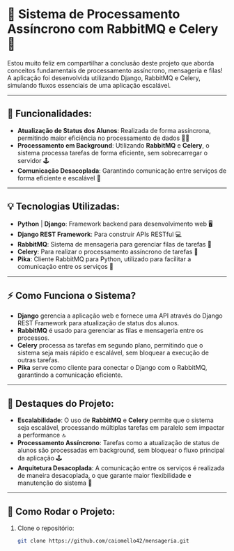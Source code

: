 # 🚀 **Sistema de Processamento Assíncrono com RabbitMQ e Celery** 🚀

Estou muito feliz em compartilhar a conclusão deste projeto que aborda conceitos fundamentais de processamento assíncrono, mensageria e filas! A aplicação foi desenvolvida utilizando Django, RabbitMQ e Celery, simulando fluxos essenciais de uma aplicação escalável.

---

## 🔄 **Funcionalidades:**

- **Atualização de Status dos Alunos**: Realizada de forma assíncrona, permitindo maior eficiência no processamento de dados 🧑‍💻
- **Processamento em Background**: Utilizando **RabbitMQ** e **Celery**, o sistema processa tarefas de forma eficiente, sem sobrecarregar o servidor 🕹️
- **Comunicação Desacoplada**: Garantindo comunicação entre serviços de forma eficiente e escalável 🔗

---

## 💡 **Tecnologias Utilizadas:**

- **Python** | **Django**: Framework backend para desenvolvimento web 🖥️
- **Django REST Framework**: Para construir APIs RESTful 💻
- **RabbitMQ**: Sistema de mensageria para gerenciar filas de tarefas 📩
- **Celery**: Para realizar o processamento assíncrono de tarefas 🔄
- **Pika**: Cliente RabbitMQ para Python, utilizado para facilitar a comunicação entre os serviços 📡

---

## ⚡ **Como Funciona o Sistema?**

- **Django** gerencia a aplicação web e fornece uma API através do Django REST Framework para atualização de status dos alunos.
- **RabbitMQ** é usado para gerenciar as filas e mensageria entre os processos.
- **Celery** processa as tarefas em segundo plano, permitindo que o sistema seja mais rápido e escalável, sem bloquear a execução de outras tarefas.
- **Pika** serve como cliente para conectar o Django com o RabbitMQ, garantindo a comunicação eficiente.

---

## 🚀 **Destaques do Projeto:**

- **Escalabilidade**: O uso de **RabbitMQ** e **Celery** permite que o sistema seja escalável, processando múltiplas tarefas em paralelo sem impactar a performance 🔝
- **Processamento Assíncrono**: Tarefas como a atualização de status de alunos são processadas em background, sem bloquear o fluxo principal da aplicação 🕹️
- **Arquitetura Desacoplada**: A comunicação entre os serviços é realizada de maneira desacoplada, o que garante maior flexibilidade e manutenção do sistema 🔗

---

## 🌱 **Como Rodar o Projeto:**

1. Clone o repositório:
   ```bash
   git clone https://github.com/caiomello42/mensageria.git

